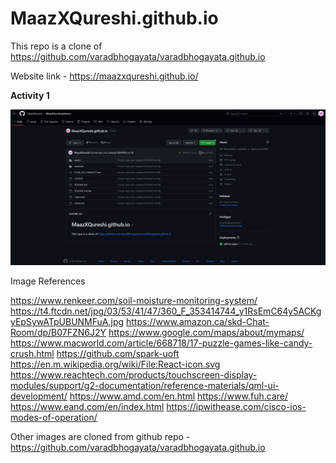 # MaazXQureshi.github.io

This repo is a clone of https://github.com/varadbhogayata/varadbhogayata.github.io

Website link - https://maazxqureshi.github.io/

**Activity 1**

![](images/Activity1.JPG)




Image References

https://www.renkeer.com/soil-moisture-monitoring-system/
https://t4.ftcdn.net/jpg/03/53/41/47/360_F_353414744_y1RsEmC64y5ACKgyEpSywATpUBUNMFuA.jpg
https://www.amazon.ca/skd-Chat-Room/dp/B07FZN6J2Y
https://www.google.com/maps/about/mymaps/
https://www.macworld.com/article/668718/17-puzzle-games-like-candy-crush.html
https://github.com/spark-uoft
https://en.m.wikipedia.org/wiki/File:React-icon.svg
https://www.reachtech.com/products/touchscreen-display-modules/support/g2-documentation/reference-materials/qml-ui-development/
https://www.amd.com/en.html
https://www.fuh.care/
https://www.eand.com/en/index.html
https://ipwithease.com/cisco-ios-modes-of-operation/

Other images are cloned from github repo - https://github.com/varadbhogayata/varadbhogayata.github.io